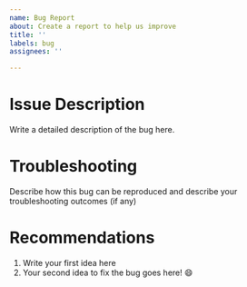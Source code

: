 ```yaml
---
name: Bug Report
about: Create a report to help us improve
title: ''
labels: bug
assignees: ''

---
```


# Issue Description
Write a detailed description of the bug here.

# Troubleshooting
Describe how this bug can be reproduced and describe your troubleshooting outcomes (if any)

# Recommendations
1. Write your first idea here
2. Your second idea to fix the bug goes here! :smile:
